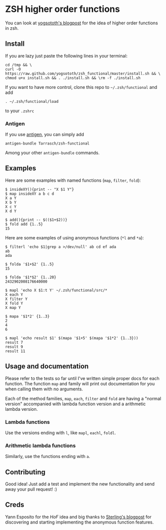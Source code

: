 # ZSH higher order functions

You can look at [yogsototh's blogpost] for the idea of higher order functions
in zsh.

## Install

If you are lazy just paste the following lines in your terminal:

    cd /tmp && \
    curl -O https://raw.github.com/yogsototh/zsh_functional/master/install.sh && \
    chmod u+x install.sh && . ./install.sh && \rm -f ./install.sh

If you want to have more control, 
clone this repo to `~/.zsh/functional` and add

    . ~/.zsh/functional/load

to your `.zshrc`

### Antigen

If you use [antigen], you can simply add

    antigen-bundle Tarrasch/zsh-functional

Among your other `antigen-bundle` commands.

## Examples

Here are some examples with named functions (`map`, `filter`, `fold`):

    $ insideXY(){print -- "X $1 Y"}
    $ map insideXY a b c d
    X a Y
    X b Y
    X c Y
    X d Y
    
    $ add(){print -- $(($1+$2))}
    $ fold add {1..5}
    15

Here are some examples of using anonymous functions (`*l` and `*a`):

    $ filterl 'echo $1|grep a >/dev/null' ab cd ef ada
    ab
    ada

    $ folda '$1+$2' {1..5}
    15

    $ folda '$1*$2' {1..20}
    2432902008176640000

    $ mapl 'echo X $1:t Y' ~/.zsh/functional/src/*
    X each Y
    X filter Y
    X fold Y
    X map Y

    $ mapa '$1*2' {1..3}
    2
    4
    6

    $ mapl 'echo result $1' $(mapa '$1+5' $(mapa '$1*2' {1..3}))
    result 7
    result 9
    result 11

## Usage and documentation

Please refer to the tests so far until I've written simple proper docs for each
function. The function `map` and family will print out documentation for you
when calling them with no arguments.

Each of the method families, `map`, `each`, `filter` and `fold` are having a
"normal version" accompanied with lambda function version and a arithmetic
lambda version.

### Lambda functions

Use the versions ending with `l`, like `mapl`, `eachl`, `foldl`.

### Arithmetic lambda functions

Similarly, use the functions ending with `a`.

## Contributing

Good idea! Just add a test and implement the new functionality and send away
your pull request! :)

## Creds

Yann Esposito for the *HoF* idea and big thanks to [Sterling's blogpost] for
discovering and starting implementing the anonymous function features.

[yogsototh's blogpost]: http://yannesposito.com/Scratch/en/blog/Higher-order-function-in-zsh/
[Sterling's blogpost]:  http://nicholassterling.wordpress.com/2012/03/30/a-zsh-map-function/
[antigen]: https://github.com/zsh-users/antigen
